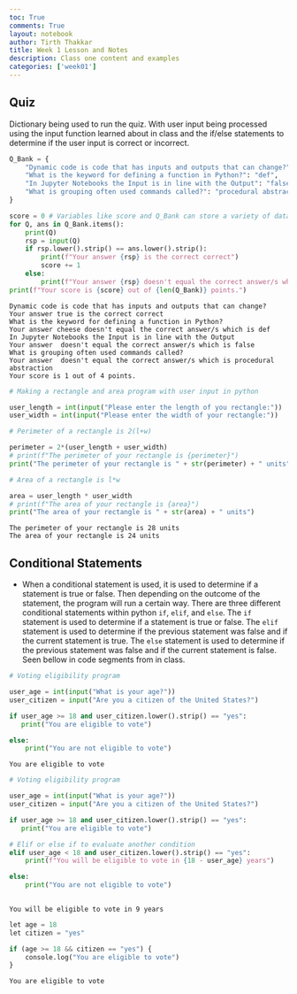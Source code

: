 ```yaml
---
toc: True
comments: True
layout: notebook
author: Tirth Thakkar
title: Week 1 Lesson and Notes
description: Class one content and examples
categories: ['week01']
---
```


## Quiz
Dictionary being used to run the quiz. With user input being processed using the input function learned about in class and the if/else statements to determine if the user input is correct or incorrect.


```python
Q_Bank = {
    "Dynamic code is code that has inputs and outputs that can change?":"true",
    "What is the keyword for defining a function in Python?": "def",
    "In Jupyter Notebooks the Input is in line with the Output": "false",
    "What is grouping often used commands called?": "procedural abstraction",
}

score = 0 # Variables like score and Q_Bank can store a variety of data types from score which is an integer to Q_Bank which is a dictionary
for Q, ans in Q_Bank.items():
    print(Q)
    rsp = input(Q)
    if rsp.lower().strip() == ans.lower().strip():
        print(f"Your answer {rsp} is the correct correct")
        score += 1
    else:
        print(f"Your answer {rsp} doesn't equal the correct answer/s which is {ans}")
print(f"Your score is {score} out of {len(Q_Bank)} points.")

```

    Dynamic code is code that has inputs and outputs that can change?
    Your answer true is the correct correct
    What is the keyword for defining a function in Python?
    Your answer cheese doesn't equal the correct answer/s which is def
    In Jupyter Notebooks the Input is in line with the Output
    Your answer  doesn't equal the correct answer/s which is false
    What is grouping often used commands called?
    Your answer  doesn't equal the correct answer/s which is procedural abstraction
    Your score is 1 out of 4 points.



```python
# Making a rectangle and area program with user input in python

user_length = int(input("Please enter the length of you rectangle:")) 
user_width = int(input("Please enter the width of your rectangle:"))

# Perimeter of a rectangle is 2(l+w)

perimeter = 2*(user_length + user_width)
# print(f"The perimeter of your rectangle is {perimeter}")
print("The perimeter of your rectangle is " + str(perimeter) + " units")

# Area of a rectangle is l*w

area = user_length * user_width
# print(f"The area of your rectangle is {area}")
print("The area of your rectangle is " + str(area) + " units")
```

    The perimeter of your rectangle is 28 units
    The area of your rectangle is 24 units


## Conditional Statements 
- When a conditional statement is used, it is used to determine if a statement is true or false. Then depending on the outcome of the statement, the program will run a certain way. There are three different conditional statements within python `if`, `elif`, and `else`. The `if` statement is used to determine if a statement is true or false. The `elif` statement is used to determine if the previous statement was false and if the current statement is true. The `else` statement is used to determine if the previous statement was false and if the current statement is false. Seen bellow in code segments from in class. 


```python
# Voting eligibility program

user_age = int(input("What is your age?"))
user_citizen = input("Are you a citizen of the United States?")

if user_age >= 18 and user_citizen.lower().strip() == "yes":
   print("You are eligible to vote")

else:
    print("You are not eligible to vote")

```

    You are eligible to vote



```python
# Voting eligibility program

user_age = int(input("What is your age?"))
user_citizen = input("Are you a citizen of the United States?")

if user_age >= 18 and user_citizen.lower().strip() == "yes":
   print("You are eligible to vote")

# Elif or else if to evaluate another condition
elif user_age < 18 and user_citizen.lower().strip() == "yes":
    print(f"You will be eligible to vote in {18 - user_age} years")

else:
    print("You are not eligible to vote")
 
```

    You will be eligible to vote in 9 years



```python
let age = 18
let citizen = "yes"

if (age >= 18 && citizen == "yes") {
    console.log("You are eligible to vote")
}
```

    You are eligible to vote

